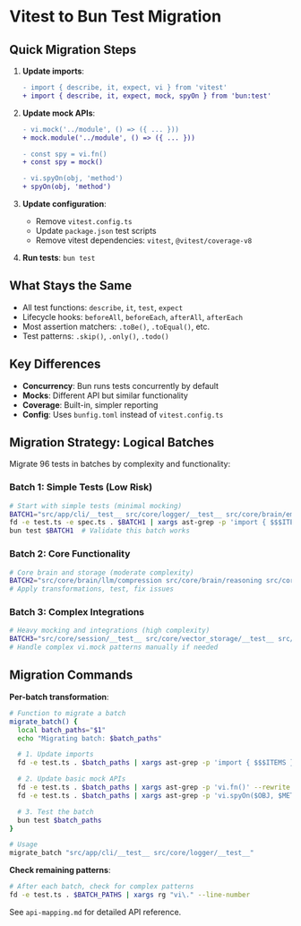 # Vitest to Bun Test Migration

## Quick Migration Steps

1. **Update imports**:
   ```diff
   - import { describe, it, expect, vi } from 'vitest'
   + import { describe, it, expect, mock, spyOn } from 'bun:test'
   ```

2. **Update mock APIs**:
   ```diff
   - vi.mock('../module', () => ({ ... }))
   + mock.module('../module', () => ({ ... }))

   - const spy = vi.fn()
   + const spy = mock()

   - vi.spyOn(obj, 'method')
   + spyOn(obj, 'method')
   ```

3. **Update configuration**:
   - Remove `vitest.config.ts`
   - Update `package.json` test scripts
   - Remove vitest dependencies: `vitest`, `@vitest/coverage-v8`

4. **Run tests**: `bun test`

## What Stays the Same

- All test functions: `describe`, `it`, `test`, `expect`
- Lifecycle hooks: `beforeAll`, `beforeEach`, `afterAll`, `afterEach`
- Most assertion matchers: `.toBe()`, `.toEqual()`, etc.
- Test patterns: `.skip()`, `.only()`, `.todo()`

## Key Differences

- **Concurrency**: Bun runs tests concurrently by default
- **Mocks**: Different API but similar functionality
- **Coverage**: Built-in, simpler reporting
- **Config**: Uses `bunfig.toml` instead of `vitest.config.ts`

## Migration Strategy: Logical Batches

Migrate 96 tests in batches by complexity and functionality:

### Batch 1: Simple Tests (Low Risk)
```bash
# Start with simple tests (minimal mocking)
BATCH1="src/app/cli/__test__ src/core/logger/__test__ src/core/brain/embedding/__test__"
fd -e test.ts -e spec.ts . $BATCH1 | xargs ast-grep -p 'import { $$$ITEMS } from "vitest"' --rewrite 'import { $$$ITEMS } from "bun:test"'
bun test $BATCH1  # Validate this batch works
```

### Batch 2: Core Functionality
```bash
# Core brain and storage (moderate complexity)
BATCH2="src/core/brain/llm/compression src/core/brain/reasoning src/core/storage/__test__"
# Apply transformations, test, fix issues
```

### Batch 3: Complex Integrations
```bash
# Heavy mocking and integrations (high complexity)
BATCH3="src/core/session/__test__ src/core/vector_storage/__test__ src/core/mcp/__test__"
# Handle complex vi.mock patterns manually if needed
```

## Migration Commands

**Per-batch transformation**:
```bash
# Function to migrate a batch
migrate_batch() {
  local batch_paths="$1"
  echo "Migrating batch: $batch_paths"

  # 1. Update imports
  fd -e test.ts . $batch_paths | xargs ast-grep -p 'import { $$$ITEMS } from "vitest"' --rewrite 'import { $$$ITEMS } from "bun:test"'

  # 2. Update basic mock APIs
  fd -e test.ts . $batch_paths | xargs ast-grep -p 'vi.fn()' --rewrite 'mock()'
  fd -e test.ts . $batch_paths | xargs ast-grep -p 'vi.spyOn($OBJ, $METHOD)' --rewrite 'spyOn($OBJ, $METHOD)'

  # 3. Test the batch
  bun test $batch_paths
}

# Usage
migrate_batch "src/app/cli/__test__ src/core/logger/__test__"
```

**Check remaining patterns**:
```bash
# After each batch, check for complex patterns
fd -e test.ts . $BATCH_PATHS | xargs rg "vi\." --line-number
```

See `api-mapping.md` for detailed API reference.